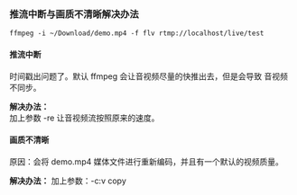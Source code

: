 ### 推流中断与画质不清晰解决办法
`ffmpeg -i ~/Download/demo.mp4 -f flv rtmp://localhost/live/test`
#### 推流中断

时间戳出问题了。默认 ffmpeg 会让音视频尽量的快推出去，但是会导致
音视频不同步。  

**解决办法：**   
加上参数 -re
让音视频流按照原来的速度。

#### 画质不清晰

原因：会将 demo.mp4 媒体文件进行重新编码，并且有一个默认的视频质量。

**解决办法：**
加上参数：-c:v copy

